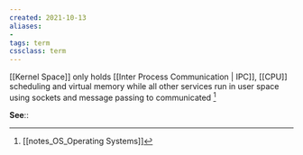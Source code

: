 ```yaml
---
created: 2021-10-13
aliases:
- 
tags: term
cssclass: term
---
```


[[Kernel Space]] only holds [[Inter Process Communication | IPC]], [[CPU]] scheduling and virtual memory while all other services run in user space using sockets and message passing to communicated [^1]

**See**::

[^1]: [[notes_OS_Operating Systems]]

